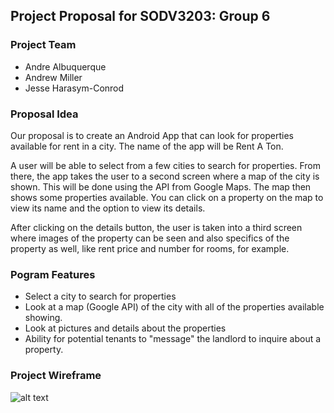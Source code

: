 ## Project Proposal for SODV3203: Group 6

### Project Team

- Andre Albuquerque
- Andrew Miller
- Jesse Harasym-Conrod

### Proposal Idea

Our proposal is to create an Android App that can look for properties available for rent in a city. The name of the app will be Rent A Ton.

A user will be able to select from a few cities to search for properties. From there, the app takes the user to a second screen where a map of the city is shown. This will be done using the API from Google Maps. The map then shows some properties available. You can click on a property on the map to view its name and the option to view its details.

After clicking on the details button, the user is taken into a third screen where images of the property can be seen and also specifics of the property as well, like rent price and number for rooms, for example.

### Pogram Features

- Select a city to search for properties
- Look at a map (Google API) of the city with all of the properties available showing.
- Look at pictures and details about the properties
- Ability for potential tenants to "message" the landlord to inquire about a property.

 
### Project Wireframe

 ![alt text](https://user-images.githubusercontent.com/51863533/107104929-1f939400-67e1-11eb-92cd-610e8d8e6646.jpgg)
